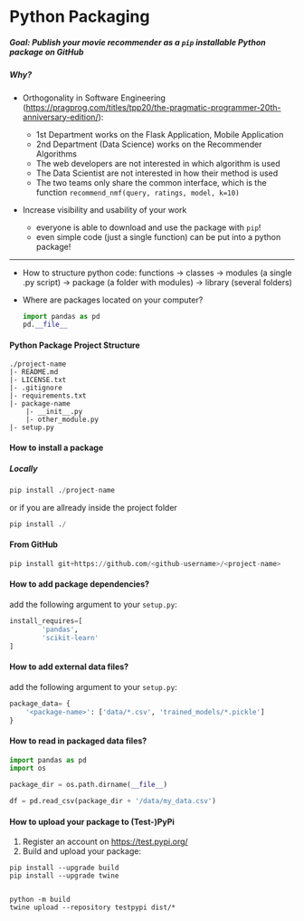 # Python Packaging

##### Goal: Publish your movie recommender as a `pip` installable Python package on GitHub

##### Why?

 - Orthogonality in Software Engineering (https://pragprog.com/titles/tpp20/the-pragmatic-programmer-20th-anniversary-edition/):
   	- 1st Department works on the Flask Application, Mobile Application
   	- 2nd Department (Data Science) works on the Recommender Algorithms
   	- The web developers are not interested in which algorithm is used
   	- The Data Scientist are not interested in how their method is used
   	- The two teams only share the common interface, which is the function `recommend_nmf(query, ratings, model, k=10)`

 - Increase visibility and usability of your work
   	- everyone is able to download and use the package with `pip`!
   	- even simple code (just a single function) can be put into a python package!
  
____
 	
- How to structure python code: functions -> classes -> modules (a single .py script) -> package (a folder with modules) -> library (several folders)

- Where are packages located on your computer?

  ```python
  import pandas as pd
  pd.__file__
  ```

#### Python Package Project Structure

```
./project-name
|- README.md
|- LICENSE.txt
|- .gitignore
|- requirements.txt
|- package-name
	|- __init__.py
	|- other_module.py
|- setup.py
```

#### How to install a package

##### Locally

```python
pip install ./project-name
```

or if you are allready inside the project folder

```python
pip install ./
```



#### From GitHub

```python
pip install git+https://github.com/<github-username>/<project-name>
```


#### How to add package dependencies?

add the following argument to your `setup.py`:

```python
install_requires=[
        'pandas',
        'scikit-learn'
]
```


#### How to add external data files?

add the following argument to your `setup.py`:

```python
package_data= {
    '<package-name>': ['data/*.csv', 'trained_models/*.pickle']
}
```


#### How to read in packaged data files?

```Python
import pandas as pd
import os

package_dir = os.path.dirname(__file__)

df = pd.read_csv(package_dir + '/data/my_data.csv')
```


#### How to upload your package to (Test-)PyPi

1. Register an account on https://test.pypi.org/  
2. Build and upload your package:

```shell
pip install --upgrade build
pip install --upgrade twine


python -m build
twine upload --repository testpypi dist/*
```







